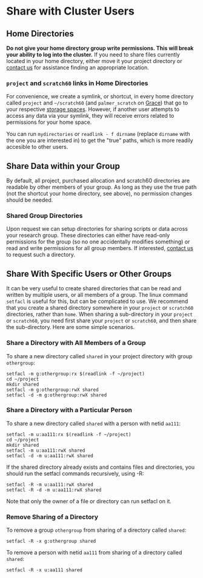 # Share with Cluster Users

## Home Directories

**Do not give your home directory group write permissions. This will break your ability to log into the cluster.**  If you need to share files currently located in your home directory, either move it your project directory or [contact us](/#get-help) for assistance finding an appropriate location.

### `project` and `scratch60` links in Home Directories

For convenience, we create a symlink, or shortcut, in every home directory called `project` and `~/scratch60` (and `palmer_scratch` on [Grace](/clusters/grace)) that go to your respective [storage spaces](/data/hpc-storage). However, if another user attempts to access any data via your symlink, they will receive errors related to permissions for your home space.

You can run `mydirectories` or `readlink - f dirname` (replace `dirname` with the one you are interested in) to get the "true" paths, which is more readily accesible to other users.

## Share Data within your Group

By default, all project, purchased allocation and scratch60 directories are readable by other members of your group. As long as they use the true path (not the shortcut your home directory, see above), no permission changes should be needed.

### Shared Group Directories

Upon request we can setup directories for sharing scripts or data across your research group. These directories can either have read-only permissions for the group (so no one accidentally modifies something) or read and write permissions for all group members. If interested, [contact us](/#get-help) to request such a directory.

## Share With Specific Users or Other Groups

It can be very useful to create shared directories that can be read and written by multiple users, or all members of a group. The linux command `setfacl` is useful for this, but can be complicated to use. We recommend that you create a shared directory somewhere in your `project` or `scratch60` directories, rather than `home`. When sharing a sub-directory in your `project` or `scratch60`, you need first share your `project` or `scratch60`, and then share the sub-directory. Here are some simple scenarios.
    

### Share a Directory with All Members of a Group

To share a new directory called `shared` in your project directory with group `othergroup`:

```
setfacl -m g:othergroup:rx $(readlink -f ~/project)
cd ~/project
mkdir shared
setfacl -m g:othergroup:rwX shared
setfacl -d -m g:othergroup:rwX shared
```

### Share a Directory with a Particular Person

To share a new directory called `shared` with a person with netid `aa111`:

```
setfacl -m u:aa111:rx $(readlink -f ~/project)
cd ~/project
mkdir shared
setfacl -m u:aa111:rwX shared
setfacl -d -m u:aa111:rwX shared
```

If the shared directory already exists and contains files and directories, you should run the setfacl commands recursively, using -R:

```
setfacl -R -m u:aa111:rwX shared
setfacl -R -d -m u:aa111:rwX shared
```

Note that only the owner of a file or directory can run setfacl on it.

### Remove Sharing of a Directory

To remove a group `othergroup` from sharing of a directory called `shared`:

```
setfacl -R -x g:othergroup shared
```

To remove a person with netid `aa111` from sharing of a directory called `shared`:

```
setfacl -R -x u:aa111 shared
```
